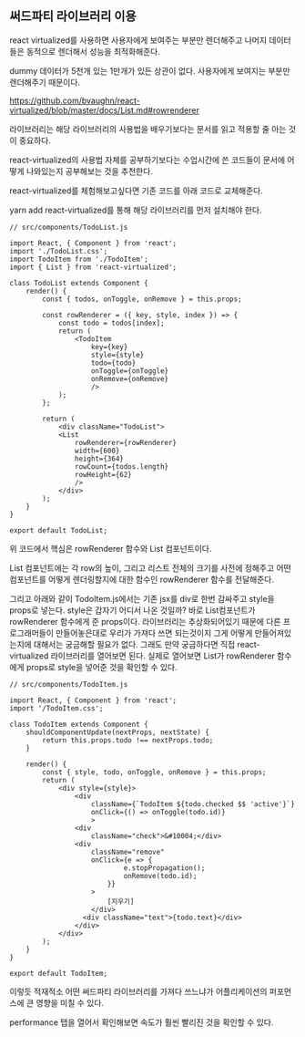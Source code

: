 ## 써드파티 라이브러리 이용

react virtualized를 사용하면 사용자에게 보여주는 부분만 렌더해주고 나머지 데이터들은 동적으로 렌더해서 성능을 최적화해준다.

dummy 데이터가 5천개 있는 1만개가 있든 상관이 없다. 사용자에게 보여지는 부분만 렌더해주기 때문이다.

https://github.com/bvaughn/react-virtualized/blob/master/docs/List.md#rowrenderer

라이브러리는 해당 라이브러리의 사용법을 배우기보다는 문서를 읽고 적용할 줄 아는 것이 중요하다.

react-virtualized의 사용법 자체를 공부하기보다는 수업시간에 쓴 코드들이 문서에 어떻게 나와있는지 공부해보는 것을 추천한다.

react-virtualized를 체험해보고싶다면 기존 코드를 아래 코드로 교체해준다.

yarn add react-virtualized를 통해 해당 라이브러리를 먼저 설치해야 한다.

```react
// src/components/TodoList.js

import React, { Component } from 'react';
import './TodoList.css';
import TodoItem from './TodoItem';
import { List } from 'react-virtualized';

class TodoList extends Component {
    render() {
        const { todos, onToggle, onRemove } = this.props;
        
        const rowRenderer = ({ key, style, index }) => {
            const todo = todos[index];
            return (
            	<TodoItem
                    key={key}
                    style={style}
                    todo={todo}
                    onToggle={onToggle}
                    onRemove={onRemove}
                    />
            );
        };
        
        return (
        	<div className="TodoList">
            <List
                rowRenderer={rowRenderer}
                width={600}
                height={364}
                rowCount={todos.length}
                rowHeight={62}
                />
            </div>
        );
    }
}

export default TodoList;
```

위 코드에서 핵심은 rowRenderer 함수와 List 컴포넌트이다.

List 컴포넌트에는 각 row의 높이, 그리고 리스트 전체의 크기를 사전에 정해주고 어떤 컴포넌트를 어떻게 렌더링할지에 대한 함수인 rowRenderer 함수를 전달해준다.

그리고 아래와 같이 TodoItem.js에서는 기존 jsx를 div로 한번 감싸주고 style을  props로 넣는다. style은 갑자기 어디서 나온 것일까? 바로 List컴포넌트가 rowRenderer 함수에게 준 props이다. 라이브러리는 추상화되어있기 때문에 다른 프로그래머들이 만들어놓은대로 우리가 가져다 쓰면 되는것이지 그게 어떻게 만들어져있는지에 대해서는 궁금해할 필요가 없다. 그래도 만약 궁금하다면 직접 react-virtualized 라이브러리를 열어보면 된다. 실제로 열어보면 List가 rowRenderer 함수에게 props로 style을 넣어준 것을 확인할 수 있다.

```react
// src/components/TodoItem.js

import React, { Component } from 'react';
import '/TodoItem.css';

class TodoItem extends Component {
    shouldComponentUpdate(nextProps, nextState) {
        return this.props.todo !== nextProps.todo;
    }
    
    render() {
        const { style, todo, onToggle, onRemove } = this.props;
        return (
        	<div style={style}>
            	<div
                    className={`TodoItem ${todo.checked $$ 'active'}`}
                    onClick={() => onToggle(todo.id)}
                    >
                <div
                    className="check">&#10004;</div>
                <div 
                    className="remove"
                    onClick={e => {
                            e.stopPropagation();
                            onRemove(todo.id);
                        }}
                    >
                    	[지우기]
                    </div>
                  <div className="text">{todo.text}</div>
                </div>
            </div>
        );
    }
}

export default TodoItem;
```

이렇듯 적재적소 어떤 써드파티 라이브러리를 가져다 쓰느냐가 어플리케이션의 퍼포먼스에 큰 영향을 미칠 수 있다.

performance 탭을 열어서 확인해보면 속도가 훨씬 빨리진 것을 확인할 수 있다.